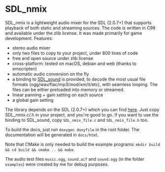 # SDL_nmix

SDL_nmix is a lightweight audio mixer for the SDL (2.0.7+) that supports playback of both static and streaming sources. The code is written in C99 and available under the zlib license. It was made primarily for game development. Features:

- stereo audio mixer
- only two files to copy to your project, under 800 lines of code
- free and open source under zlib license
- cross-platform: tested on macOS, debian and web (thanks to emscripten)
- automatic audio conversion on the fly
- a binding to [SDL_sound](https://hg.icculus.org/icculus/SDL_sound/) is provided, to decode the most usual file formats (ogg/wav/flac/mp3/mod/xm/it/etc), with seamless looping. The files can be either preloaded into memory or streamed.
- linear panning + gain setting on each source
- a global gain setting

The library depends on the SDL (2.0.7+) which you can find [here](https://www.libsdl.org/). Just copy SDL_nmix.c/.h in your project, and you're good to go. If you want to use the binding to SDL_sound, copy `SDL_nmix_file.c` and `SDL_nmix_file.h` too.

To build the docs, just run `doxygen doxyfile` in the root folder. The documentation will be generated in `docs/html`.

Note that CMake is only needed to build the example programs: `mkdir build && cd build && cmake .. && make`.

The audio test files `music.ogg`, `sound.aif` and `sound.ogg` (in the folder `examples`) were created by me for debug purposes.
